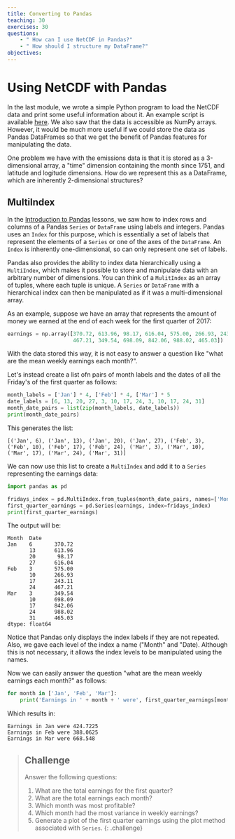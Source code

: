 ```yaml
---
title: Converting to Pandas
teaching: 30
exercises: 30
questions:
    - " How can I use NetCDF in Pandas?"
    - " How should I structure my DataFrame?"
objectives:
---
```


# Using NetCDF with Pandas

In the last module, we wrote a simple Python program to load the NetCDF data and print some useful information about it. An example script is
available [here](../code/load_data_01.py). We also saw that the data is accessible as NumPy arrays. However, it would be much more useful
if we could store the data as Pandas DataFrames so that we get the benefit of Pandas features for manipulating the data.

One problem we have with the emissions data is that it is stored as a 3-dimensional array, a "time" dimension containing the month since
1751, and latitude and logitude dimensions. How do we represent this as a DataFrame, which are inherently 2-dimensional structures?

## MultiIndex

In the [Introduction to Pandas](https://ornl-training.github.io/python-advanced-pandas) lessons, we saw how to index rows and columns of a Pandas `Series` or `DataFrame`
using labels and integers. Pandas uses an `Index` for this purpose, which is essentially a set of labels that represent the elements of a `Series` or one of the axes 
of the `DataFrame`. An `Index` is inherently one-dimensional, so can only represent one set of labels.

Pandas also provides the ability to index data hierarchically using a `MultiIndex`, which makes it possible to store and manipulate data with an arbitrary number of 
dimensions. You can think of a `MulitIndex` as an array of tuples, where each tuple is unique. A `Series` or `DataFrame` with a hierarchical index can then be 
manipulated as if it was a multi-dimensional array.

As an example, suppose we have an array that represents the amount of money we earned at the end of each week for the first quarter of 2017:

```python
earnings = np.array([370.72, 613.96, 98.17, 616.04, 575.00, 266.93, 243.11, 
                     467.21, 349.54, 698.09, 842.06, 988.02, 465.03])
```

With the data stored this way, it is not easy to answer a question like "what are the mean weekly earnings each month?".

Let's instead create a list ofn pairs of month labels and the dates of all the Friday's of the first quarter as follows:

```python
month_labels = ['Jan'] * 4, ['Feb'] * 4, ['Mar'] * 5
date_labels = [6, 13, 20, 27, 3, 10, 17, 24, 3, 10, 17, 24, 31]
month_date_pairs = list(zip(month_labels, date_labels))
print(month_date_pairs)
```

This generates the list:

```
[('Jan', 6), ('Jan', 13), ('Jan', 20), ('Jan', 27), ('Feb', 3), ('Feb', 10), ('Feb', 17), ('Feb', 24), ('Mar', 3), ('Mar', 10), ('Mar', 17), ('Mar', 24), ('Mar', 31)]
```

We can now use this list to create a `MultiIndex` and add it to a `Series` representing the earnings data:

```python
import pandas as pd

fridays_index = pd.MultiIndex.from_tuples(month_date_pairs, names=['Month','Date'])
first_quarter_earnings = pd.Series(earnings, index=fridays_index)
print(first_quarter_earnings)
```

The output will be:

```
Month  Date
Jan    6       370.72
       13      613.96
       20       98.17
       27      616.04
Feb    3       575.00
       10      266.93
       17      243.11
       24      467.21
Mar    3       349.54
       10      698.09
       17      842.06
       24      988.02
       31      465.03
dtype: float64
```

Notice that Pandas only displays the index labels if they are not repeated. Also, we gave each level of the index a name ("Month" and "Date). Although
this is not necessary, it allows the index levels to be manipulated using the names.

Now we can easily answer the question "what are the mean weekly earnings each month?" as follows:

```python
for month in ['Jan', 'Feb', 'Mar']:
	print('Earnings in ' + month + ' were', first_quarter_earnings[month].mean())
```

Which results in:

```
Earnings in Jan were 424.7225
Earnings in Feb were 388.0625
Earnings in Mar were 668.548
```

> ## Challenge
>
> Answer the following questions:
>
> 1. What are the total earnings for the first quarter?
> 2. What are the total earnings each month? 
> 3. Which month was most profitable?
> 4. Which month had the most variance in weekly earnings?
> 5. Generate a plot of the first quarter earnings using the plot method associated with `Series`.
{: .challenge}

